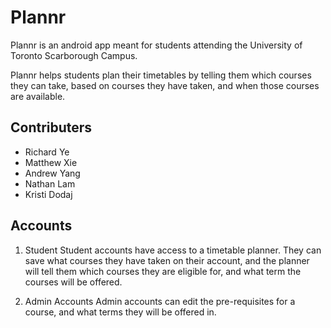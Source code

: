 # Plannr

Plannr is an android app meant for students attending the University of Toronto Scarborough Campus.

Plannr helps students plan their timetables by telling them which courses they can take, 
based on courses they have taken, and when those courses are available.

## Contributers
- Richard Ye
- Matthew Xie
- Andrew Yang
- Nathan Lam
- Kristi Dodaj

## Accounts
1. Student
Student accounts have access to a timetable planner. They can save what courses they have taken on their account,
and the planner will tell them which courses they are eligible for, and what term the courses will be offered.

2. Admin Accounts
Admin accounts can edit the pre-requisites for a course, and what terms they will be offered in.